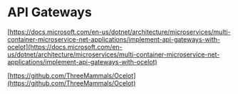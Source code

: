 # API Gateways

[https://docs.microsoft.com/en-us/dotnet/architecture/microservices/multi-container-microservice-net-applications/implement-api-gateways-with-ocelot](https://docs.microsoft.com/en-us/dotnet/architecture/microservices/multi-container-microservice-net-applications/implement-api-gateways-with-ocelot)

[https://github.com/ThreeMammals/Ocelot](https://github.com/ThreeMammals/Ocelot)
<!--stackedit_data:
eyJoaXN0b3J5IjpbMTk3NDIxNzAxMl19
-->